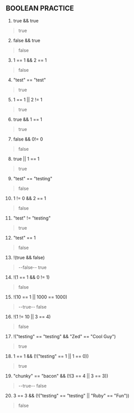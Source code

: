 ## BOOLEAN PRACTICE

1.  true && true  
> true  

2.  false && true  
> false  

3.  1 == 1 && 2 == 1  
> false  

4.  "test" == "test"  
> true  

5.  1 == 1 || 2 != 1  
> true  

6.  true && 1 == 1  
> true  

7.  false && 0!= 0  
> false  

8.  true || 1 == 1  
> true

9.  "test" == "testing"  
> false  

10.  1 != 0 && 2 == 1  
> false  

11.  "test" != "testing"  
> true

12.  "test" == 1
> false

13.  !(true && false)
> --false-- true

14.  !(1 == 1 && 0 != 1)
> false

15.  !(10 == 1 || 1000 == 1000)
> --true-- false

16.  !(1 != 10 || 3 == 4)
> false

17.  !("testing" == "testing" && "Zed" == "Cool Guy")
> true

18.  1 == 1 && (!("testing" == 1 || 1 == 0))
> true

19.  "chunky" == "bacon" && (!(3 == 4 || 3 == 3))
> --true-- false

20.  3 == 3 && (!("testing" == "testing" || "Ruby" == "Fun"))
> false
